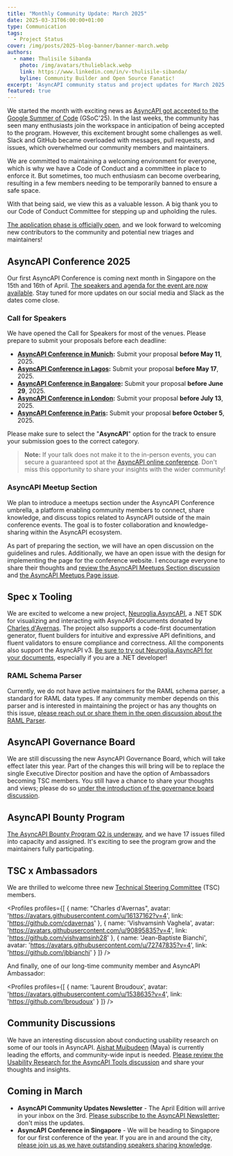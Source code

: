 ```yaml
---
title: "Monthly Community Update: March 2025"
date: 2025-03-31T06:00:00+01:00
type: Communication
tags:
  - Project Status
cover: /img/posts/2025-blog-banner/banner-march.webp
authors:
  - name: Thulisile Sibanda
    photo: /img/avatars/thulieblack.webp
    link: https://www.linkedin.com/in/v-thulisile-sibanda/
    byline: Community Builder and Open Source Fanatic!
excerpt: 'AsyncAPI community status and project updates for March 2025'
featured: true
---
```


We started the month with exciting news as [AsyncAPI got accepted to the Google Summer of Code](https://summerofcode.withgoogle.com/programs/2025/organizations/asyncapi) (GSoC'25). In the last weeks, the community has seen many enthusiasts join the workspace in anticipation of being accepted to the program. 
However, this excitement brought some challenges as well. Slack and GitHub became overloaded with messages, pull requests, and issues, which overwhelmed our community members and maintainers. 

We are committed to maintaining a welcoming environment for everyone, which is why we have a Code of Conduct and a committee in place to enforce it. But sometimes, too much enthusiasm can become overbearing, resulting in a few members needing to be temporarily banned to ensure a safe space.

With that being said, we view this as a valuable lesson. A big thank you to our Code of Conduct Committee for stepping up and upholding the rules.

[The application phase is officially open](https://summerofcode.withgoogle.com/), and we look forward to welcoming new contributors to the community and potential new triages and maintainers!

## AsyncAPI Conference 2025

Our first AsyncAPI Conference is coming next month in Singapore on the 15th and 16th of April. [The speakers and agenda for the event are now available](https://conference.asyncapi.com/venue/Singapore). Stay tuned for more updates on our social media and Slack as the dates come close.

### Call for Speakers
We have opened the Call for Speakers for most of the venues. Please prepare to submit your proposals before each deadline:

- **[AsyncAPI Conference in Munich](https://conference.asyncapi.com/venue/Munich):** Submit your proposal **before May 11**, 2025.
- **[AsyncAPI Conference in Lagos](https://conference.asyncapi.com/venue/Lagos):** Submit your proposal **before May 17**, 2025.
- **[AsyncAPI Conference in Bangalore](https://conference.asyncapi.com/venue/Bangalore):** Submit your proposal **before June 29**, 2025.
- **[AsyncAPI Conference in London](https://conference.asyncapi.com/venue/London):** Submit your proposal **before July 13**, 2025.
- **[AsyncAPI Conference in Paris](https://conference.asyncapi.com/venue/Paris):** Submit your proposal **before October 5**, 2025.

Please make sure to select the "**AsyncAPI**" option for the track to ensure your submission goes to the correct category.

> **Note:** If your talk does not make it to the in-person events, you can secure a guaranteed spot at the [AsyncAPI online conference](https://conference.asyncapi.com/venue/Online). Don't miss this opportunity to share your insights with the wider community!


### AsyncAPI Meetup Section
We plan to introduce a meetups section under the AsyncAPI Conference umbrella, a platform enabling community members to connect, share knowledge, and discuss topics related to AsyncAPI outside of the main conference events. The goal is to foster collaboration and knowledge-sharing within the AsyncAPI ecosystem.

As part of preparing the section, we will have an open discussion on the guidelines and rules. Additionally, we have an open issue with the design for implementing the page for the conference website. I encourage everyone to share their thoughts and [review the AsyncAPI Meetups Section discussion](https://github.com/asyncapi/conference-website/discussions/604) and [the AsyncAPI Meetups Page issue](https://github.com/asyncapi/conference-website/issues/644).

## Spec x Tooling

We are excited to welcome a new project, [Neuroglia.AsyncAPI](https://github.com/asyncapi/net-sdk), a .NET SDK for visualizing and interacting with AsyncAPI documents donated by [Charles d'Avernas](https://www.linkedin.com/in/charles-d-avernas-40836a13/). The project also supports a code-first documentation generator, fluent builders for intuitive and expressive API definitions, and fluent validators to ensure compliance and correctness. All the components also support the AsyncAPI v3. [Be sure to try out Neuroglia.AsyncAPI for your documents](https://github.com/asyncapi/net-sdk), especially if you are a .NET developer!

### RAML Schema Parser

Currently, we do not have active maintainers for the RAML schema parser, a standard for RAML data types. If any community member depends on this parser and is interested in maintaining the project or has any thoughts on this issue, [please reach out or share them in the open discussion about the RAML Parser](https://github.com/asyncapi/raml-dt-schema-parser/issues/255).


## AsyncAPI Governance Board 
 We are still discussing the new AsyncAPI Governance Board, which will take effect later this year. Part of the changes this will bring will be to replace the single Executive Director position and have the option of Ambassadors becoming TSC members. You still have a chance to share your thoughts and views; please do so [under the introduction of the governance board discussion](https://github.com/asyncapi/community/pull/1634).

## AsyncAPI Bounty Program
[The AsyncAPI Bounty Program Q2 is underway](https://github.com/orgs/asyncapi/projects/36/views/4?sliceBy%5Bvalue%5D=bounty%2F2025-Q2), and we have 17 issues filled into capacity and assigned. It's exciting to see the program grow and the maintainers fully participating.

## TSC x Ambassadors
We are thrilled to welcome three new [Technical Steering Committee](https://www.asyncapi.com/community/tsc) (TSC) members.

<Profiles profiles={[
{
    name: "Charles d'Avernas",
    avatar: 'https://avatars.githubusercontent.com/u/16137162?v=4',
    link: 'https://github.com/cdavernas'
  }, 
  {
    name: 'Vishvamsinh Vaghela',
    avatar: 'https://avatars.githubusercontent.com/u/90895835?v=4',
    link: 'https://github.com/vishvamsinh28'
  },
  {
    name: 'Jean-Baptiste Bianchi',
    avatar: 'https://avatars.githubusercontent.com/u/72747835?v=4',
    link: 'https://github.com/jbbianchi'
  }
]} />

And finally, one of our long-time community member and AsyncAPI Ambassador:


<Profiles profiles={[
{
    name: 'Laurent Broudoux',
    avatar: 'https://avatars.githubusercontent.com/u/1538635?v=4',
    link: 'https://github.com/lbroudoux'
  }
]} />

## Community Discussions
We have an interesting discussion about conducting usability research on some of our tools in AsyncAPI. [Aishat Muibudeen](https://www.linkedin.com/in/aishatmuibudeen/) (Maya) is currently leading the efforts, and community-wide input is needed. [Please review the Usability Research for the AsyncAPI Tools discussion](https://github.com/asyncapi/website/issues/3874) and share your thoughts and insights.

## Coming in March

- **AsyncAPI Community Updates Newsletter** - The April Edition will arrive in your inbox on the 3rd. [Please subscribe to the AsyncAPI Newsletter](https://www.asyncapi.com/newsletter); don't miss the updates.
- **AsyncAPI Conference in Singapore** - We will be heading to Singapore for our first conference of the year. If you are in and around the city, [please join us as we have outstanding speakers sharing knowledge](https://conference.asyncapi.com/venue/Singapore).
